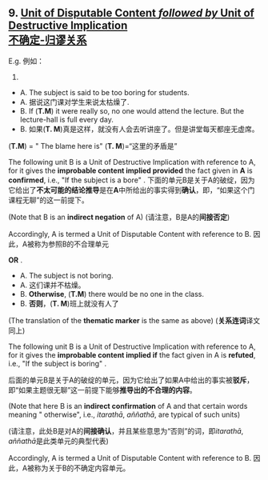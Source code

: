 ## 9. [**Unit of Disputable Content** *followed by* **Unit of Destructive Implication**](# "ayuttivākya - laddhadosavākya")<br>[**不确定**-**归谬**关系](# "ayuttivākya- laddhadosavākya")
E.g. 例如：

1. 
 - A. The subject is said to be too boring for students.
 - A. 据说这门课对学生来说太枯燥了.
 - B. If (**T.M**) it were really so, no one would attend the lecture. But the lecture-hall is full every day.
 - B. 如果(**T. M**)真是这样，就没有人会去听讲座了。但是讲堂每天都座无虚席。

 (**T.M**) = " The blame here is"
 (**T. M**)=“这里的矛盾是”

The following unit B is a Unit of Destructive Implication with reference to A, for it gives the **improbable content implied provided** the fact given in **A** is **confirmed**, i.e.,
"If the subject is a bore" . 
下面的单元B是关于A的破绽，因为它给出了**不太可能的结论推导**是在**A**中所给出的事实得到**确认**，即，“如果这个门课程无聊”的这一前提下。

(Note that B is an **indirect negation** of A)
(请注意，B是A的**间接否定**)

Accordingly, A is termed a Unit of Disputable Content with reference to B.
因此，A被称为参照B的不合理单元

**OR** . 
- A. The subject is not boring.
- A. 这们课并不枯燥。
- B. **Otherwise**, (**T.M**) there would be no one in the class.
- B. **否则**，(**T. M**)班上就没有人了

 (The translation of the **thematic marker** is the same as above)
 (**关系连词**译文同上)

The following unit B is a Unit of Destructive Implication with reference to A, for it
gives the **improbable content implied if** the fact given in A is **refuted**, i.e., "If the
subject is boring" . 

后面的单元B是关于A的破绽的单元，因为它给出了如果A中给出的事实被**驳斥**，即“如果主题很无聊”这一前提下能够**推导出的不合理的内容**。

(Note that here B is an **indirect confirmation** of A and that certain
words meaning " otherwise", i.e., *itarathā*, *aññathā*, are typical of such units)

(请注意，此处B是对A的**间接确认**，并且某些意思为“否则”的词，即*itarathā*, *aññathā*是此类单元的典型代表)

Accordingly, A is termed a Unit of Disputable Content with reference to B.
因此，A被称为关于B的不确定内容单元。
